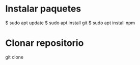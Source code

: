 # Instalar paquetes
$ sudo apt update
$ sudo apt install git
$ sudo apt install npm 

# Clonar repositorio 

git clone 
